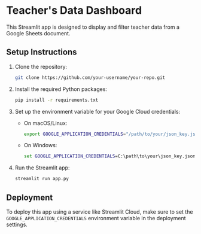 # Teacher's Data Dashboard

This Streamlit app is designed to display and filter teacher data from a Google Sheets document.

## Setup Instructions

1. Clone the repository:

    ```bash
    git clone https://github.com/your-username/your-repo.git
    ```

2. Install the required Python packages:

    ```bash
    pip install -r requirements.txt
    ```

3. Set up the environment variable for your Google Cloud credentials:

    - On macOS/Linux:
    
        ```bash
        export GOOGLE_APPLICATION_CREDENTIALS="/path/to/your/json_key.json"
        ```

    - On Windows:
    
        ```cmd
        set GOOGLE_APPLICATION_CREDENTIALS=C:\path\to\your\json_key.json
        ```

4. Run the Streamlit app:

    ```bash
    streamlit run app.py
    ```

## Deployment

To deploy this app using a service like Streamlit Cloud, make sure to set the `GOOGLE_APPLICATION_CREDENTIALS` environment variable in the deployment settings.
